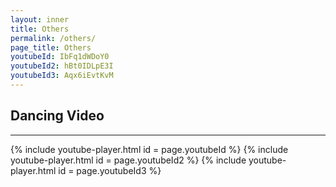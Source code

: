```yaml
---
layout: inner
title: Others
permalink: /others/
page_title: Others
youtubeId: IbFq1dWDoY0
youtubeId2: hBt0IDLpE3I 
youtubeId3: Aqx6iEvtKvM
---
```


## Dancing Video
---

{% include youtube-player.html id = page.youtubeId %}
{% include youtube-player.html id = page.youtubeId2 %}
{% include youtube-player.html id = page.youtubeId3 %}